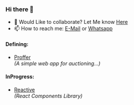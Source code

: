 ### Hi there 👋

- 👯  Would Like to collaborate? Let Me know [Here](https://wa.me/8296370500)    
- 📫 How to reach me: [E-Mail](mailto:darshanpb111@gmail.com) or [Whatsapp](https://wa.me/8296370500)

#### Defining:
- [Proffer](https://github.com/darshanpb/proffer)  
_(A simple web app for auctioning...)_

#### InProgress:
- [Reactive](https://github.com/darshanpb/reactive)  
_(React Components Library)_
